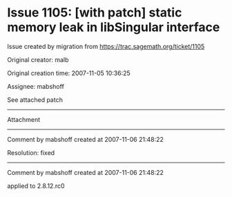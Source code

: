 # Issue 1105: [with patch] static memory leak in libSingular interface

Issue created by migration from https://trac.sagemath.org/ticket/1105

Original creator: malb

Original creation time: 2007-11-05 10:36:25

Assignee: mabshoff

See attached patch


---

Attachment


---

Comment by mabshoff created at 2007-11-06 21:48:22

Resolution: fixed


---

Comment by mabshoff created at 2007-11-06 21:48:22

applied to 2.8.12.rc0
